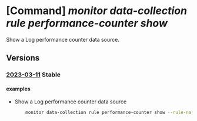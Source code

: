 # [Command] _monitor data-collection rule performance-counter show_

Show a Log performance counter data source.

## Versions

### [2023-03-11](/Resources/mgmt-plane/L3N1YnNjcmlwdGlvbnMve30vcmVzb3VyY2Vncm91cHMve30vcHJvdmlkZXJzL21pY3Jvc29mdC5pbnNpZ2h0cy9kYXRhY29sbGVjdGlvbnJ1bGVzL3t9/2023-03-11.xml) **Stable**

<!-- mgmt-plane /subscriptions/{}/resourcegroups/{}/providers/microsoft.insights/datacollectionrules/{} 2023-03-11 properties.dataSources.performanceCounters[] -->

#### examples

- Show a Log performance counter data source
    ```bash
        monitor data-collection rule performance-counter show --rule-name myCollectionRule --resource-group myResourceGroup --name appTeamExtraCounters
    ```
